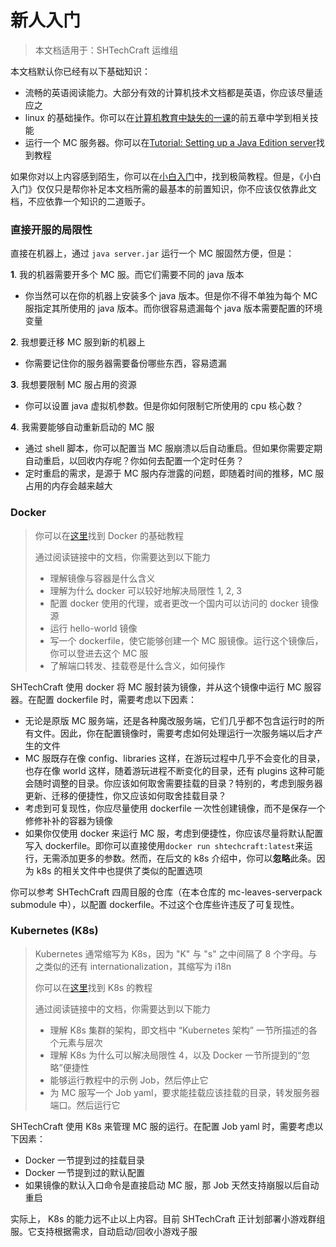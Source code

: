 # 新人入门
> 本文档适用于：SHTechCraft 运维组

本文档默认你已经有以下基础知识：
- 流畅的英语阅读能力。大部分有效的计算机技术文档都是英语，你应该尽量适应之
- linux 的基础操作。你可以在[计算机教育中缺失的一课](https://missing-semester-cn.github.io/)的前五章中学到相关技能
- 运行一个 MC 服务器。你可以在[Tutorial: Setting up a Java Edition server](https://minecraft.wiki/w/Tutorial:Setting_up_a_Java_Edition_server)找到教程

如果你对以上内容感到陌生，你可以在[小白入门](小白入门.md)中，找到极简教程。但是，《小白入门》仅仅只是帮你补足本文档所需的最基本的前置知识，你不应该仅依靠此文档，不应依靠一个知识的二道贩子。

### 直接开服的局限性
直接在机器上，通过 `java server.jar` 运行一个 MC 服固然方便，但是：

**1**. 我的机器需要开多个 MC 服。而它们需要不同的 java 版本
  - 你当然可以在你的机器上安装多个 java 版本。但是你不得不单独为每个 MC 服指定其所使用的 java 版本。而你很容易遗漏每个 java 版本需要配置的环境变量

**2**. 我想要迁移 MC 服到新的机器上
  - 你需要记住你的服务器需要备份哪些东西，容易遗漏

**3**. 我想要限制 MC 服占用的资源
  - 你可以设置 java 虚拟机参数。但是你如何限制它所使用的 cpu 核心数？

**4**. 我需要能够自动重新启动的 MC 服
  - 通过 shell 脚本，你可以配置当 MC 服崩溃以后自动重启。但如果你需要定期自动重启，以回收内存呢？你如何去配置一个定时任务？
  - 定时重启的需求，是源于 MC 服内存泄露的问题，即随着时间的推移，MC 服占用的内存会越来越大

### Docker
> 你可以在[这里](https://docs.docker.com/get-started/)找到 Docker 的基础教程
>
> 通过阅读链接中的文档，你需要达到以下能力
> - 理解镜像与容器是什么含义
> - 理解为什么 docker 可以较好地解决局限性 1, 2, 3
> - 配置 docker 使用的代理，或者更改一个国内可以访问的 docker 镜像源
> - 运行 hello-world 镜像
> - 写一个 dockerfile，使它能够创建一个 MC 服镜像。运行这个镜像后，你可以登进去这个 MC 服
> - 了解端口转发、挂载卷是什么含义，如何操作

SHTechCraft 使用 docker 将 MC 服封装为镜像，并从这个镜像中运行 MC 服容器。在配置 dockerfile 时，需要考虑以下因素：
- 无论是原版 MC 服务端，还是各种魔改服务端，它们几乎都不包含运行时的所有文件。因此，你在配置镜像时，需要考虑如何处理运行一次服务端以后才产生的文件
- MC 服既存在像 config、libraries 这样，在游玩过程中几乎不会变化的目录，也存在像 world 这样，随着游玩进程不断变化的目录，还有 plugins 这种可能会随时调整的目录。你应该如何取舍需要挂载的目录？特别的，考虑到服务器更新、迁移的便捷性，你又应该如何取舍挂载目录？
- 考虑到可复现性，你应尽量使用 dockerfile 一次性创建镜像，而不是保存一个修修补补的容器为镜像
- 如果你仅使用 docker 来运行 MC 服，考虑到便捷性，你应该尽量将默认配置写入 dockerfile。即你可以直接使用`docker run shtechcraft:latest`来运行，无需添加更多的参数。然而，在后文的 k8s 介绍中，你可以**忽略**此条。因为 k8s 的相关文件中也提供了类似的配置选项

你可以参考 SHTechCraft 四周目服的仓库（在本仓库的 mc-leaves-serverpack submodule 中），以配置 dockerfile。不过这个仓库些许违反了可复现性。

### Kubernetes (K8s)
> Kubernetes 通常缩写为 K8s，因为 "K" 与 "s" 之中间隔了 8 个字母。与之类似的还有 internationalization，其缩写为 i18n
>
> 你可以在[这里](https://kubernetes.io/zh-cn/docs/home/)找到 K8s 的教程
>
> 通过阅读链接中的文档，你需要达到以下能力
> - 理解 K8s 集群的架构，即文档中 “Kubernetes 架构” 一节所描述的各个元素与层次
> - 理解 K8s 为什么可以解决局限性 4，以及 Docker 一节所提到的“忽略”便捷性
> - 能够运行教程中的示例 Job，然后停止它
> - 为 MC 服写一个 Job yaml，要求能挂载应该挂载的目录，转发服务器端口。然后运行它

SHTechCraft 使用 K8s 来管理 MC 服的运行。在配置 Job yaml 时，需要考虑以下因素：
- Docker 一节提到过的挂载目录
- Docker 一节提到过的默认配置
- 如果镜像的默认入口命令是直接启动 MC 服，那 Job 天然支持崩服以后自动重启

实际上， K8s 的能力远不止以上内容。目前 SHTechCraft 正计划部署小游戏群组服。它支持根据需求，自动启动/回收小游戏子服